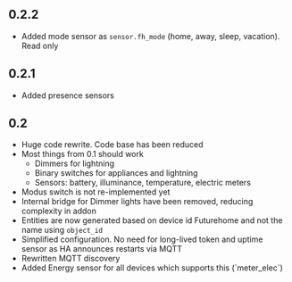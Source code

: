 ## 0.2.2

* Added mode sensor as `sensor.fh_mode` (home, away, sleep, vacation). Read only

## 0.2.1

* Added presence sensors

## 0.2

* Huge code rewrite. Code base has been reduced
* Most things from 0.1 should work
  * Dimmers for lightning
  * Binary switches for appliances and lightning
  * Sensors: battery, illuminance, temperature, electric meters
* Modus switch is not re-implemented yet
* Internal bridge for Dimmer lights have been removed, reducing complexity in addon
* Entities are now generated based on device id Futurehome and not the name using `object_id`
* Simplified configuration. No need for long-lived token and uptime sensor as HA announces restarts via MQTT
* Rewritten MQTT discovery
* Added Energy sensor for all devices which supports this (´meter_elec`)
